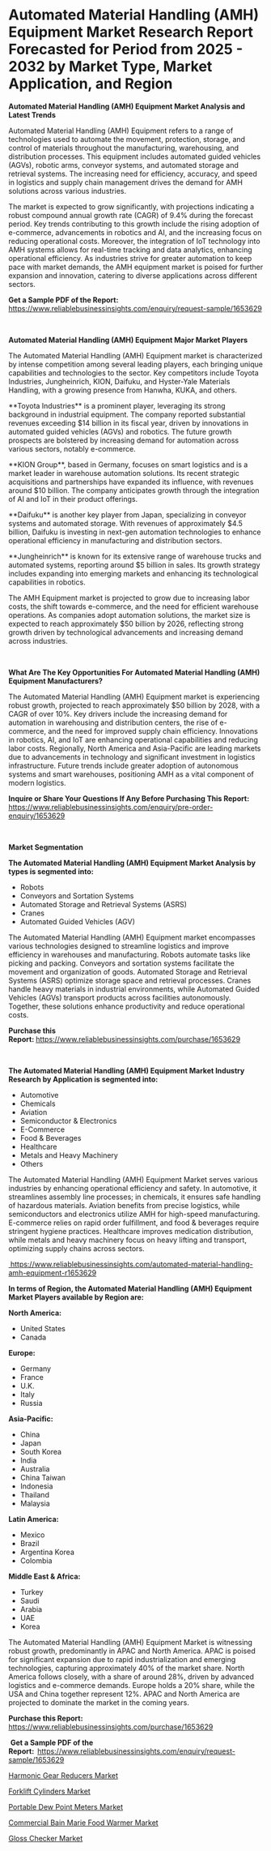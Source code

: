 <p><h1>Automated Material Handling (AMH) Equipment Market Research Report Forecasted for Period from 2025 -  2032 by Market Type, Market Application, and Region</h1></p><p><strong>Automated Material Handling (AMH) Equipment Market Analysis and Latest Trends</strong></p>
<p><p>Automated Material Handling (AMH) Equipment refers to a range of technologies used to automate the movement, protection, storage, and control of materials throughout the manufacturing, warehousing, and distribution processes. This equipment includes automated guided vehicles (AGVs), robotic arms, conveyor systems, and automated storage and retrieval systems. The increasing need for efficiency, accuracy, and speed in logistics and supply chain management drives the demand for AMH solutions across various industries.</p><p>The market is expected to grow significantly, with projections indicating a robust compound annual growth rate (CAGR) of 9.4% during the forecast period. Key trends contributing to this growth include the rising adoption of e-commerce, advancements in robotics and AI, and the increasing focus on reducing operational costs. Moreover, the integration of IoT technology into AMH systems allows for real-time tracking and data analytics, enhancing operational efficiency. As industries strive for greater automation to keep pace with market demands, the AMH equipment market is poised for further expansion and innovation, catering to diverse applications across different sectors.</p></p>
<p><strong>Get a Sample PDF of the Report:&nbsp;</strong> <a href="https://www.reliablebusinessinsights.com/enquiry/request-sample/1653629?utm_campaign=1106&utm_medium=2&utm_source=Github&utm_content=ia&utm_term=17022025&utm_id=automated-material-handling-amh-equipment">https://www.reliablebusinessinsights.com/enquiry/request-sample/1653629</a></p>
<p>&nbsp;</p>
<p><strong>Automated Material Handling (AMH) Equipment Major Market Players</strong></p>
<p><p>The Automated Material Handling (AMH) Equipment market is characterized by intense competition among several leading players, each bringing unique capabilities and technologies to the sector. Key competitors include Toyota Industries, Jungheinrich, KION, Daifuku, and Hyster-Yale Materials Handling, with a growing presence from Hanwha, KUKA, and others.</p><p>**Toyota Industries** is a prominent player, leveraging its strong background in industrial equipment. The company reported substantial revenues exceeding $14 billion in its fiscal year, driven by innovations in automated guided vehicles (AGVs) and robotics. The future growth prospects are bolstered by increasing demand for automation across various sectors, notably e-commerce.</p><p>**KION Group**, based in Germany, focuses on smart logistics and is a market leader in warehouse automation solutions. Its recent strategic acquisitions and partnerships have expanded its influence, with revenues around $10 billion. The company anticipates growth through the integration of AI and IoT in their product offerings.</p><p>**Daifuku** is another key player from Japan, specializing in conveyor systems and automated storage. With revenues of approximately $4.5 billion, Daifuku is investing in next-gen automation technologies to enhance operational efficiency in manufacturing and distribution sectors. </p><p>**Jungheinrich** is known for its extensive range of warehouse trucks and automated systems, reporting around $5 billion in sales. Its growth strategy includes expanding into emerging markets and enhancing its technological capabilities in robotics.</p><p>The AMH Equipment market is projected to grow due to increasing labor costs, the shift towards e-commerce, and the need for efficient warehouse operations. As companies adopt automation solutions, the market size is expected to reach approximately $50 billion by 2026, reflecting strong growth driven by technological advancements and increasing demand across industries.</p></p>
<p>&nbsp;</p>
<p><strong>What Are The Key Opportunities For Automated Material Handling (AMH) Equipment Manufacturers?</strong></p>
<p><p>The Automated Material Handling (AMH) Equipment market is experiencing robust growth, projected to reach approximately $50 billion by 2028, with a CAGR of over 10%. Key drivers include the increasing demand for automation in warehousing and distribution centers, the rise of e-commerce, and the need for improved supply chain efficiency. Innovations in robotics, AI, and IoT are enhancing operational capabilities and reducing labor costs. Regionally, North America and Asia-Pacific are leading markets due to advancements in technology and significant investment in logistics infrastructure. Future trends include greater adoption of autonomous systems and smart warehouses, positioning AMH as a vital component of modern logistics.</p></p>
<p><strong>Inquire or Share Your Questions If Any Before Purchasing This Report:</strong> <a href="https://www.reliablebusinessinsights.com/enquiry/pre-order-enquiry/1653629?utm_campaign=1106&utm_medium=2&utm_source=Github&utm_content=ia&utm_term=17022025&utm_id=automated-material-handling-amh-equipment">https://www.reliablebusinessinsights.com/enquiry/pre-order-enquiry/1653629</a></p>
<p>&nbsp;</p>
<p><strong>Market Segmentation</strong></p>
<p><strong>The Automated Material Handling (AMH) Equipment Market Analysis by types is segmented into:</strong></p>
<p><ul><li>Robots</li><li>Conveyors and Sortation Systems</li><li>Automated Storage and Retrieval Systems (ASRS)</li><li>Cranes</li><li>Automated Guided Vehicles (AGV)</li></ul></p>
<p><p>The Automated Material Handling (AMH) Equipment market encompasses various technologies designed to streamline logistics and improve efficiency in warehouses and manufacturing. Robots automate tasks like picking and packing. Conveyors and sortation systems facilitate the movement and organization of goods. Automated Storage and Retrieval Systems (ASRS) optimize storage space and retrieval processes. Cranes handle heavy materials in industrial environments, while Automated Guided Vehicles (AGVs) transport products across facilities autonomously. Together, these solutions enhance productivity and reduce operational costs.</p></p>
<p><strong>Purchase this Report:&nbsp;</strong><a href="https://www.reliablebusinessinsights.com/purchase/1653629?utm_campaign=1106&utm_medium=2&utm_source=Github&utm_content=ia&utm_term=17022025&utm_id=automated-material-handling-amh-equipment">https://www.reliablebusinessinsights.com/purchase/1653629</a></p>
<p>&nbsp;</p>
<p><strong>The Automated Material Handling (AMH) Equipment Market Industry Research by Application is segmented into:</strong></p>
<p><ul><li>Automotive</li><li>Chemicals</li><li>Aviation</li><li>Semiconductor & Electronics</li><li>E-Commerce</li><li>Food & Beverages</li><li>Healthcare</li><li>Metals and Heavy Machinery</li><li>Others</li></ul></p>
<p><p>The Automated Material Handling (AMH) Equipment Market serves various industries by enhancing operational efficiency and safety. In automotive, it streamlines assembly line processes; in chemicals, it ensures safe handling of hazardous materials. Aviation benefits from precise logistics, while semiconductors and electronics utilize AMH for high-speed manufacturing. E-commerce relies on rapid order fulfillment, and food & beverages require stringent hygiene practices. Healthcare improves medication distribution, while metals and heavy machinery focus on heavy lifting and transport, optimizing supply chains across sectors.</p></p>
<p><a href="https://www.reliablebusinessinsights.com/automated-material-handling-amh-equipment-r1653629?utm_campaign=1106&utm_medium=2&utm_source=Github&utm_content=ia&utm_term=17022025&utm_id=automated-material-handling-amh-equipment">&nbsp;https://www.reliablebusinessinsights.com/automated-material-handling-amh-equipment-r1653629</a></p>
<p><strong>In terms of Region, the Automated Material Handling (AMH) Equipment Market Players available by Region are:</strong></p>
<p>
    <p> <strong> North America: </strong>
        <ul>
            <li>United States</li>
            <li>Canada</li>
        </ul>
        </p> 
    <p> <strong> Europe: </strong>
        <ul>
            <li>Germany</li>
            <li>France</li>
            <li>U.K.</li>
            <li>Italy</li>
            <li>Russia</li>
        </ul>
        </p> 
    <p> <strong> Asia-Pacific: </strong>
        <ul>
            <li>China</li>
            <li>Japan</li>
            <li>South Korea</li>
            <li>India</li>
            <li>Australia</li>
            <li>China Taiwan</li>
            <li>Indonesia</li>
            <li>Thailand</li>
            <li>Malaysia</li>
        </ul>
        </p> 
    <p> <strong> Latin America: </strong>
        <ul>
            <li>Mexico</li>
            <li>Brazil</li>
            <li>Argentina Korea</li>
            <li>Colombia</li>
        </ul>
        </p> 
    <p> <strong> Middle East & Africa: </strong>
        <ul>
            <li>Turkey</li>
            <li>Saudi</li>
            <li>Arabia</li>
            <li>UAE</li>
            <li>Korea</li>
        </ul>
    </p>
    </p>
<p><p>The Automated Material Handling (AMH) Equipment Market is witnessing robust growth, predominantly in APAC and North America. APAC is poised for significant expansion due to rapid industrialization and emerging technologies, capturing approximately 40% of the market share. North America follows closely, with a share of around 28%, driven by advanced logistics and e-commerce demands. Europe holds a 20% share, while the USA and China together represent 12%. APAC and North America are projected to dominate the market in the coming years.</p></p>
<p><strong>Purchase this Report: </strong><a href="https://www.reliablebusinessinsights.com/purchase/1653629?utm_campaign=1106&utm_medium=2&utm_source=Github&utm_content=ia&utm_term=17022025&utm_id=automated-material-handling-amh-equipment">https://www.reliablebusinessinsights.com/purchase/1653629</a></p>
<p>&nbsp;<strong>Get a Sample PDF of the Report:&nbsp;&nbsp;</strong><a href="https://www.reliablebusinessinsights.com/enquiry/request-sample/1653629?utm_campaign=1106&utm_medium=2&utm_source=Github&utm_content=ia&utm_term=17022025&utm_id=automated-material-handling-amh-equipment">https://www.reliablebusinessinsights.com/enquiry/request-sample/1653629</a></p>
<p><strong></strong></p>
<p><p><a href="https://github.com/aqharimbugua3/Market-Research-Report-List-1/blob/main/harmonic-gear-reducers-market.md?utm_campaign=1106&utm_medium=2&utm_source=Github&utm_content=ia&utm_term=17022025&utm_id=automated-material-handling-amh-equipment">Harmonic Gear Reducers Market</a></p><p><a href="https://github.com/sefathlehki/Market-Research-Report-List-1/blob/main/forklift-cylinders-market.md?utm_campaign=1106&utm_medium=2&utm_source=Github&utm_content=ia&utm_term=17022025&utm_id=automated-material-handling-amh-equipment">Forklift Cylinders Market</a></p><p><a href="https://github.com/doljanzwald/Market-Research-Report-List-1/blob/main/portable-dew-point-meters-market.md?utm_campaign=1106&utm_medium=2&utm_source=Github&utm_content=ia&utm_term=17022025&utm_id=automated-material-handling-amh-equipment">Portable Dew Point Meters Market</a></p><p><a href="https://github.com/rianttegang/Market-Research-Report-List-1/blob/main/commercial-bain-marie-food-warmer-market.md?utm_campaign=1106&utm_medium=2&utm_source=Github&utm_content=ia&utm_term=17022025&utm_id=automated-material-handling-amh-equipment">Commercial Bain Marie Food Warmer Market</a></p><p><a href="https://github.com/vengatsabibu/Market-Research-Report-List-1/blob/main/gloss-checker-market.md?utm_campaign=1106&utm_medium=2&utm_source=Github&utm_content=ia&utm_term=17022025&utm_id=automated-material-handling-amh-equipment">Gloss Checker Market</a></p></p>
